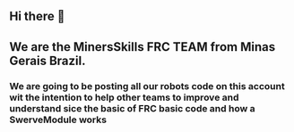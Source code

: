 ## Hi there 👋

## We are the MinersSkills FRC TEAM from Minas Gerais Brazil.

### We are going to be posting all our robots code on this account wit the intention to help other teams to improve and understand sice the basic of FRC basic code and how a SwerveModule works

<!--
**MinersSkill1/MinersSkill1** is a ✨ _special_ ✨ repository because its `README.md` (this file) appears on your GitHub profile.

Here are some ideas to get you started:

- 🔭 I’m currently working on ...
- 🌱 I’m currently learning ...
- 👯 I’m looking to collaborate on ...
- 🤔 I’m looking for help with ...
- 💬 Ask me about ...
- 📫 How to reach me: ...
- 😄 Pronouns: ...
- ⚡ Fun fact: ...
-->
